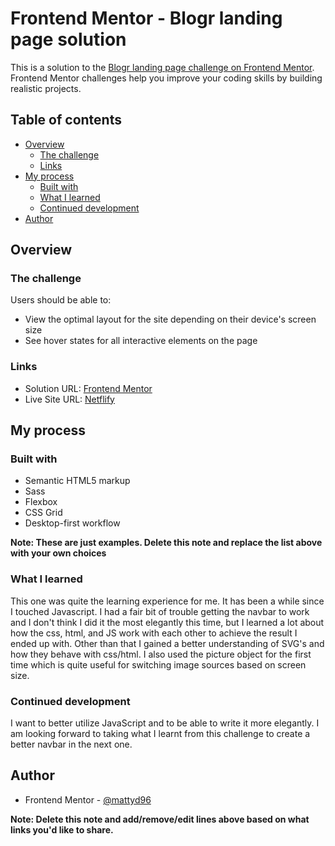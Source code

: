 # Frontend Mentor - Blogr landing page solution

This is a solution to the [Blogr landing page challenge on Frontend Mentor](https://www.frontendmentor.io/challenges/blogr-landing-page-EX2RLAApP). Frontend Mentor challenges help you improve your coding skills by building realistic projects. 

## Table of contents

- [Overview](#overview)
  - [The challenge](#the-challenge)
  - [Links](#links)
- [My process](#my-process)
  - [Built with](#built-with)
  - [What I learned](#what-i-learned)
  - [Continued development](#continued-development)
- [Author](#author)

## Overview

### The challenge

Users should be able to:

- View the optimal layout for the site depending on their device's screen size
- See hover states for all interactive elements on the page

### Links

- Solution URL: [Frontend Mentor](https://www.frontendmentor.io/solutions/sass-with-grid-and-flex-some-basic-js-for-the-navbar-nuPVZ_s5B)
- Live Site URL: [Netflify](https://mystifying-rosalind-006c81.netlify.app/)

## My process

### Built with

- Semantic HTML5 markup
- Sass
- Flexbox
- CSS Grid
- Desktop-first workflow

**Note: These are just examples. Delete this note and replace the list above with your own choices**

### What I learned

This one was quite the learning experience for me. It has been a while since I touched Javascript. I had a fair bit of trouble getting the navbar to work and I don't think I did it the most elegantly this time, but I learned a lot about how the css, html, and JS work with each other to achieve the result I ended up with. Other than that I gained a better understanding of SVG's and how they behave with css/html. I also used the picture object for the first time which is quite useful for switching image sources based on screen size.

### Continued development

I want to better utilize JavaScript and to be able to write it more elegantly. I am looking forward to taking what I learnt from this challenge to create a better navbar in the next one.

## Author

- Frontend Mentor - [@mattyd96](https://www.frontendmentor.io/profile/mattyd96)


**Note: Delete this note and add/remove/edit lines above based on what links you'd like to share.**
